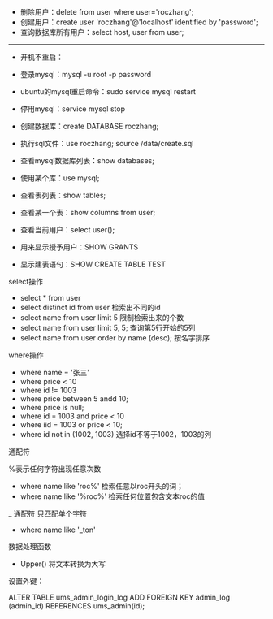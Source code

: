 - 删除用户：delete from user where user='roczhang';
- 创建用户：create user 'roczhang'@'localhost' identified by 'password';
- 查询数据库所有用户：select host, user from user;

------

- 开机不重启：


- 登录mysql：mysql -u root -p
  password
- ubuntu的mysql重启命令：sudo service mysql restart
- 停用mysql：service mysql stop
- 创建数据库：create DATABASE roczhang;
- 执行sql文件：use roczhang; source /data/create.sql
- 查看mysql数据库列表：show databases;
- 使用某个库：use mysql;
- 查看表列表：show tables;
- 查看某一个表：show columns from user;
- 查看当前用户：select user();
- 用来显示授予用户：SHOW GRANTS
- 显示建表语句：SHOW CREATE TABLE TEST

select操作

- select * from user
- select distinct id from user 检索出不同的id
- select name from user limit 5 限制检索出来的个数
- select name from user limit 5, 5; 查询第5行开始的5列
- select name from user order by name (desc); 按名字排序

where操作

- where name = '张三'
- where price < 10
- where id != 1003
- where price between 5 andd 10;
- where price is null;
- where id = 1003 and price < 10
- where iid = 1003 or price < 10;
- where id not in (1002, 1003) 选择id不等于1002，1003的列

通配符

%表示任何字符出现任意次数

- where name like 'roc%' 检索任意以roc开头的词；
- where name like '%roc%' 检索任何位置包含文本roc的值

_ 通配符 只匹配单个字符

- where name like '_ton'

数据处理函数

- Upper() 将文本转换为大写

设置外键：

ALTER TABLE ums_admin_login_log ADD FOREIGN KEY admin_log (admin_id) REFERENCES ums_admin(id); 
